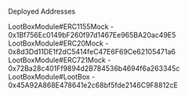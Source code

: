 Deployed Addresses

LootBoxModule#ERC1155Mock - 0x1Bf756Ec0149bF260f97d1467Ee965BA20ac49E5
LootBoxModule#ERC20Mock - 0x8d3Dd11DE1f2dC5414feC47E6F69Ce62105471a6
LootBoxModule#ERC721Mock - 0x72Ba28c401Ff9894d2B784536b4694f6a263345c
LootBoxModule#LootBox - 0x45A92A868E478641e2c68bf5fde2146C9F8812cE